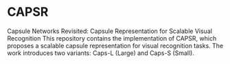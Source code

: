 # CAPSR
Capsule Networks Revisited: Capsule Representation for Scalable Visual Recognition
This repository contains the implementation of CAPSR, which proposes a scalable capsule representation for visual recognition tasks. The work introduces two variants: Caps-L (Large) and Caps-S (Small).
